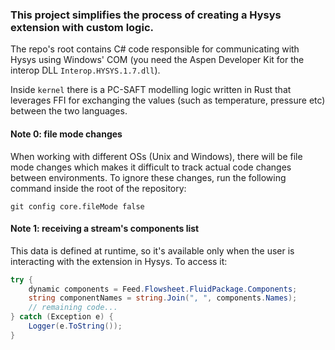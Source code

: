 ### This project simplifies the process of creating a Hysys extension with custom logic. 

The repo's root contains C# code responsible for communicating with Hysys using Windows' COM 
(you need the Aspen Developer Kit for the interop DLL `Interop.HYSYS.1.7.dll`). 

Inside `kernel` there is a PC-SAFT modelling logic written in Rust that 
leverages FFI for exchanging the values (such as temperature, pressure etc) between the two 
languages. 

#### Note 0: file mode changes
When working with different OSs (Unix and Windows), there will be 
file mode changes which makes it difficult to track actual code changes 
between environments. To ignore these changes, run the following command 
inside the root of the repository:
```
git config core.fileMode false
``` 

#### Note 1: receiving a stream's components list
This data is defined at runtime, so it's available only
when the user is interacting with the extension in Hysys.
To access it: 

```csharp
try {
    dynamic components = Feed.Flowsheet.FluidPackage.Components;
    string componentNames = string.Join(", ", components.Names);
    // remaining code...
} catch (Exception e) {
    Logger(e.ToString());
}
```
